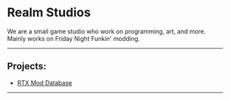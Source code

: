 # Realm Studios
We are a small game studio who work on programming, art, and more.
Mainly works on Friday Night Funkin' modding.

------------------------

## Projects:

 * [RTX Mod Database](https://github.com/Realm-Studios/RTX-Mod-Database)

 ------------------------
